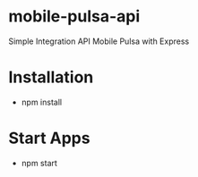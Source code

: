 # mobile-pulsa-api
Simple Integration API Mobile Pulsa with Express

# Installation
 - npm install 

# Start Apps
 - npm start
